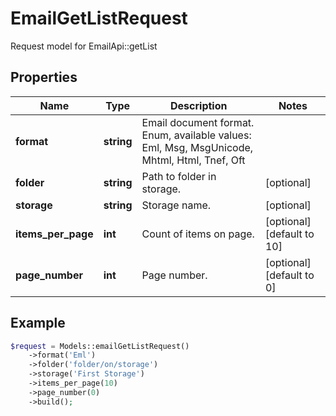 # EmailGetListRequest

Request model for EmailApi::getList

## Properties

Name | Type | Description | Notes
---- | ---- | ----------- | -----
**format** | **string**| Email document format. Enum, available values: Eml, Msg, MsgUnicode, Mhtml, Html, Tnef, Oft |
**folder** | **string**| Path to folder in storage. | [optional]
**storage** | **string**| Storage name. | [optional]
**items_per_page** | **int**| Count of items on page. | [optional] [default to 10]
**page_number** | **int**| Page number. | [optional] [default to 0]

## Example
```php
$request = Models::emailGetListRequest()
    ->format('Eml')
    ->folder('folder/on/storage')
    ->storage('First Storage')
    ->items_per_page(10)
    ->page_number(0)
    ->build();
```

